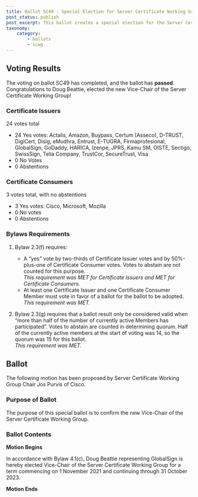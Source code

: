 ```yaml
---
title: Ballot SC49 - Special Election for Server Certificate Working Group Vice-Chair
post_status: publish
post_excerpt: This ballot creates a special election for the Server Certificate Working Group Vice-Chair.
taxonomy:
    category: 
        - ballots
        - scwg
---
```


## Voting Results ##

The voting on ballot SC49 has completed, and the ballot has **passed**. Congratulations to Doug Beattie, elected the new Vice-Chair of the Server Certificate Working Group!

### Certificate Issuers ###

24 votes total

* 24 Yes votes: Actalis, Amazon, Buypass, Certum (Asseco), D-TRUST, DigiCert, Disig, eMudhra, Entrust, E-TUGRA, Firmaprofesional, GlobalSign, GoDaddy, HARICA, Izenpe, JPRS, Kamu SM, OISTE, Sectigo, SwissSign, Telia Company, TrustCor, SecureTrust, Visa
* 0 No Votes
* 0 Abstentions

### Certificate Consumers ###

3 votes total, with no abstentions

* 3 Yes votes: Cisco, Microsoft, Mozilla
* 0 No votes
* 0 Abstentions

### Bylaws Requirements ###

1. Bylaw 2.3(f) requires:
   * A “yes” vote by two-thirds of Certificate Issuer votes and by 50%-plus-one of Certificate Consumer votes. Votes to abstain are not counted for this purpose.\
*This requirement was MET for Certificate Issuers and MET for Certificate Consumers.*
   * At least one Certificate Issuer and one Certificate Consumer Member must vote in favor of a ballot for the ballot to be adopted.\
*This requirement was MET.*

2. Bylaw 2.3(g) requires that a ballot result only be considered valid when “more than half of the number of currently active Members has participated”. Votes to abstain are counted in determining quorum. Half of the currently active members at the start of voting was 14, so the quorum was 15 for this ballot.\
*This requirement was MET.*

## Ballot ##

The following motion has been proposed by Server Certificate Working Group Chair Jos Purvis of Cisco.

### Purpose of Ballot ###

The purpose of this special ballot is to confirm the new Vice-Chair of the Server Certificate Working Group.

### Ballot Contents ###

**Motion Begins**

In accordance with Bylaw 4.1(c), Doug Beattie representing GlobalSign is hereby elected Vice-Chair of the Server Certificate Working Group for a term commencing on 1 November 2021 and continuing through 31 October 2023.

**Motion Ends**
